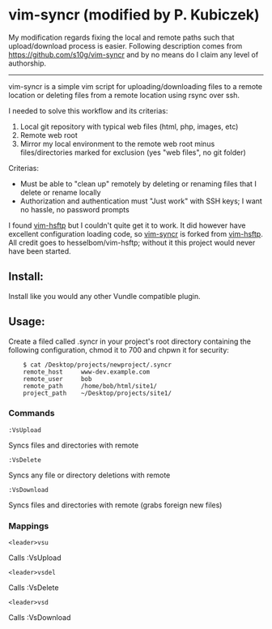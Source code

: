vim-syncr (modified by P. Kubiczek)
=========

My modification regards fixing the local and remote paths such that upload/download process is easier. Following description comes from https://github.com/s10g/vim-syncr and by no means do I claim any level of authorship. 

***

vim-syncr is a simple vim script for uploading/downloading files to a remote location or deleting files from a remote location using rsync over ssh.

I needed to solve this workflow and its criterias:
1. Local git repository with typical web files (html, php, images, etc)
2. Remote web root
3. Mirror my local environment to the remote web root minus files/directories marked for exclusion (yes "web files", no git folder)

Criterias:
- Must be able to "clean up" remotely by deleting or renaming files that I delete or rename locally
- Authorization and authentication must "Just work" with SSH keys; I want no hassle, no password prompts

I found [vim-hsftp](https://github.com/hesselbom/vim-hsftp) but I couldn't quite get it to work. It did however have excellent configuration loading code, so [vim-syncr](https://github.com/s10g/vim-syncr) is forked from [vim-hsftp](https://github.com/hesselbom/vim-hsftp). All credit goes to hesselbom/vim-hsftp; without it this project would never have been started.

Install:
------
Install like you would any other Vundle compatible plugin.


Usage:
------
Create a filed called .syncr in your project's root directory containing the following configuration, chmod it to 700 and chpwn it for security:
```
    $ cat /Desktop/projects/newproject/.syncr
    remote_host     www-dev.example.com
    remote_user     bob
    remote_path     /home/bob/html/site1/
    project_path    ~/Desktop/projects/site1/
```


### Commands
    :VsUpload
Syncs files and directories with remote

    :VsDelete
Syncs any file or directory deletions with remote

    :VsDownload
Syncs files and directories with remote (grabs foreign new files)


### Mappings
    <leader>vsu
Calls :VsUpload

    <leader>vsdel
Calls :VsDelete

    <leader>vsd
Calls :VsDownload
